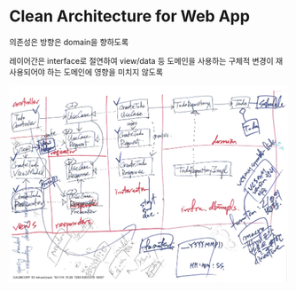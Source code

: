 # Clean Architecture for Web App

의존성은 방향은 domain을 향하도록

레이어간은 interface로 절연하여 view/data 등 도메인을 사용하는 구체적 변경이 재사용되어야 하는 도메인에 영향을 미치지 않도록

![](images/application-architecture.png)